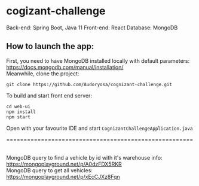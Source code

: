 # cogizant-challenge
Back-end: Spring Boot, Java 11
Front-end: React
Database: MongoDB


## How to launch the app:

First, you need to have MongoDB installed locally with default parameters: https://docs.mongodb.com/manual/installation/
<br>
Meanwhile, clone the project:
```
git clone https://github.com/Audoryosa/cognizant-challenge.git
```
To build and start front end server:
```
cd web-ui
npm install
npm start
```
Open with your favourite IDE and start ```CognizantChallengeApplication.java``` 

======================================================

<br>MongoDB query to find a vehicle by id with it's warehouse info: https://mongoplayground.net/p/A0dzFDX5RKR
<br>MongoDB query to get all vehicles: https://mongoplayground.net/p/xEcCJXz8Fqn
